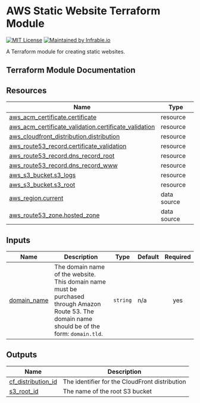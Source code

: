 # AWS Static Website Terraform Module

[![MIT License](https://img.shields.io/badge/License-MIT-blue.svg)](https://github.com/infrable-io/terraform-aws-static-website/blob/master/LICENSE)
[![Maintained by Infrable.io](https://img.shields.io/badge/Maintained%20by-Infrable.io-000000)](https://infrable.io/)

A Terraform module for creating static websites.

## Terraform Module Documentation

<!-- BEGIN_TF_DOCS -->
## Resources

| Name | Type |
|------|------|
| [aws_acm_certificate.certificate](https://registry.terraform.io/providers/hashicorp/aws/latest/docs/resources/acm_certificate) | resource |
| [aws_acm_certificate_validation.certificate_validation](https://registry.terraform.io/providers/hashicorp/aws/latest/docs/resources/acm_certificate_validation) | resource |
| [aws_cloudfront_distribution.distribution](https://registry.terraform.io/providers/hashicorp/aws/latest/docs/resources/cloudfront_distribution) | resource |
| [aws_route53_record.certificate_validation](https://registry.terraform.io/providers/hashicorp/aws/latest/docs/resources/route53_record) | resource |
| [aws_route53_record.dns_record_root](https://registry.terraform.io/providers/hashicorp/aws/latest/docs/resources/route53_record) | resource |
| [aws_route53_record.dns_record_www](https://registry.terraform.io/providers/hashicorp/aws/latest/docs/resources/route53_record) | resource |
| [aws_s3_bucket.s3_logs](https://registry.terraform.io/providers/hashicorp/aws/latest/docs/resources/s3_bucket) | resource |
| [aws_s3_bucket.s3_root](https://registry.terraform.io/providers/hashicorp/aws/latest/docs/resources/s3_bucket) | resource |
| [aws_region.current](https://registry.terraform.io/providers/hashicorp/aws/latest/docs/data-sources/region) | data source |
| [aws_route53_zone.hosted_zone](https://registry.terraform.io/providers/hashicorp/aws/latest/docs/data-sources/route53_zone) | data source |

## Inputs

| Name | Description | Type | Default | Required |
|------|-------------|------|---------|:--------:|
| <a name="input_domain_name"></a> [domain\_name](#input\_domain\_name) | The domain name of the website. This domain name must be purchased through Amazon Route 53. The domain name should be of the form: `domain.tld`. | `string` | n/a | yes |

## Outputs

| Name | Description |
|------|-------------|
| <a name="output_cf_distribution_id"></a> [cf\_distribution\_id](#output\_cf\_distribution\_id) | The identifier for the CloudFront distribution |
| <a name="output_s3_root_id"></a> [s3\_root\_id](#output\_s3\_root\_id) | The name of the root S3 bucket |
<!-- END_TF_DOCS -->
